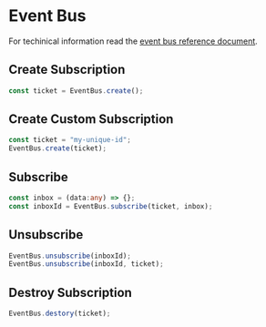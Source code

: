 # Event Bus

For techinical information read the [event bus reference document](/references/event-bus).

## Create Subscription

```javascript
const ticket = EventBus.create();
```

## Create Custom Subscription

```javascript
const ticket = "my-unique-id";
EventBus.create(ticket);
```

## Subscribe

```typescript
const inbox = (data:any) => {};
const inboxId = EventBus.subscribe(ticket, inbox);
```

## Unsubscribe

```javascript
EventBus.unsubscribe(inboxId);
EventBus.unsubscribe(inboxId, ticket);
```

## Destroy Subscription

```javascript
EventBus.destory(ticket);
```